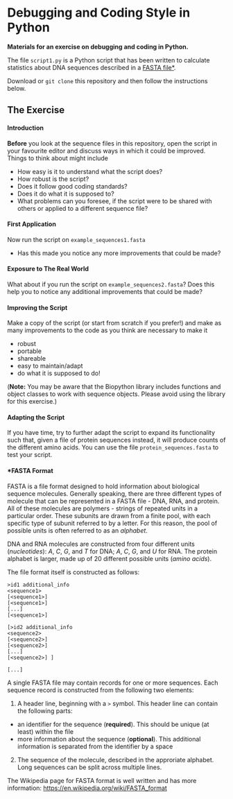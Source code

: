# Debugging and Coding Style in Python

__Materials for an exercise on debugging and coding in Python.__

The file `script1.py` is a Python script that has been written to calculate
statistics about DNA sequences described in a [FASTA file*](#fasta-format).

Download or `git clone` this repository and then follow the instructions below.

## The Exercise

#### Introduction

__Before__ you look at the sequence files in this repository, open the script in
your favourite editor and discuss ways in which it could be improved. Things to
think about might include

 - How easy is it to understand what the script does?
 - How robust is the script?
 - Does it follow good coding standards?
 - Does it do what it is supposed to?
 - What problems can you foresee, if the script were to be shared with others or
 applied to a different sequence file?

#### First Application

Now run the script on `example_sequences1.fasta`
 - Has this made you notice any more improvements that could be made?

#### Exposure to The Real World

What about if you run the script on `example_sequences2.fasta`? Does this help you
to notice any additional improvements that could be made?

#### Improving the Script

Make a copy of the script (or start from scratch if you prefer!) and make as
many improvements to the code as you think are necessary to make it

- robust
- portable
- shareable
- easy to maintain/adapt
- do what it is supposed to do!

(__Note:__ You may be aware that the Biopython library includes functions and
object classes to work with sequence objects. Please avoid using the library for
this exercise.)

#### Adapting the Script

If you have time, try to further adapt the script to expand its functionality
such that, given a file of protein sequences instead, it will produce counts of
the different amino acids. You can use the file `protein_sequences.fasta` to
test your script.

#### *FASTA Format

FASTA is a file format designed to hold information about biological sequence
molecules. Generally speaking, there are three different types of molecule that
can be represented in a FASTA file - DNA, RNA, and protein. All of these molecules
are polymers - strings of repeated units in a particular order. These subunits
are drawn from a finite pool, with each specific type of subunit referred to by
a letter. For this reason, the pool of possible units is often referred to as an
_alphabet_.

DNA and RNA molecules are constructed from four different units (_nucleotides_):
 _A_, _C_, _G_, and _T_ for DNA; _A_, _C_, _G_, and _U_ for RNA.
The protein alphabet is larger, made up of 20 different possible units (_amino acids_).

The file format itself is constructed as follows:

```
>id1 additional_info
<sequence1>
[<sequence1>]
[<sequence1>]
[...]
[<sequence1>]

[>id2 additional_info
<sequence2>
[<sequence2>]
[<sequence2>]
[...]
[<sequence2>] ]

[...]
```

A single FASTA file may contain records for one or more sequences. Each sequence
record is constructed from the following two elements:

1. A header line, beginning with a `>` symbol. This header line can contain the
following parts:
  - an identifier for the sequence (__required__). This should be unique (at least)
within the file
  - more information about the sequence (__optional__). This additional information
is separated from the identifier by a space
2. The sequence of the molecule, described in the approriate alphabet. Long
sequences can be split across multiple lines.

The Wikipedia page for FASTA format is well written and has more information:
https://en.wikipedia.org/wiki/FASTA_format
